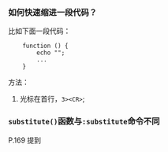 ### 如何快速缩进一段代码？
比如下面一段代码：

		function () {
			echo "";
			...
		}
方法：

1. 光标在首行，`3><CR>`;
### `substitute()`函数与`:substitute`命令不同
P.169 提到
